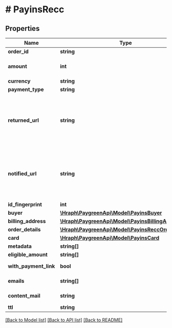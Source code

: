 # # PayinsRecc

## Properties

Name | Type | Description | Notes
------------ | ------------- | ------------- | -------------
**order_id** | **string** |  | 
**amount** | **int** | Le montant est en centimes. | 
**currency** | **string** |  | 
**payment_type** | **string** |  | [optional] 
**returned_url** | **string** | Adresse sur laquelle il faut rediriger le client après que l&#39;action a été effectuée. | [optional] 
**notified_url** | **string** | Adresse sur laquelle PayGreen peut faire des appels pour mettre à jour le statut. | [optional] 
**id_fingerprint** | **int** |  | [optional] 
**buyer** | [**\Hraph\PaygreenApi\Model\PayinsBuyer**](PayinsBuyer.md) |  | [optional] 
**billing_address** | [**\Hraph\PaygreenApi\Model\PayinsBillingAddress**](PayinsBillingAddress.md) |  | [optional] 
**order_details** | [**\Hraph\PaygreenApi\Model\PayinsReccOrderDetails**](PayinsReccOrderDetails.md) |  | [optional] 
**card** | [**\Hraph\PaygreenApi\Model\PayinsCard**](PayinsCard.md) |  | [optional] 
**metadata** | **string[]** |  | [optional] 
**eligible_amount** | **string[]** |  | [optional] 
**with_payment_link** | **bool** |  | [optional] [readonly] 
**emails** | **string[]** |  | [optional] [readonly] 
**content_mail** | **string** |  | [optional] [readonly] 
**ttl** | **string** |  | [optional] 

[[Back to Model list]](../../README.md#documentation-for-models) [[Back to API list]](../../README.md#documentation-for-api-endpoints) [[Back to README]](../../README.md)


